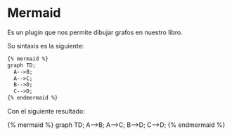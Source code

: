 # Mermaid

Es un plugin que nos permite dibujar grafos en nuestro libro.

Su sintaxis es la siguiente: 

``` markdown
{% mermaid %}
graph TD;
  A-->B;
  A-->C;
  B-->D;
  C-->D;
{% endmermaid %}
```

Con el siguiente resultado:

{% mermaid %}
graph TD;
  A-->B;
  A-->C;
  B-->D;
  C-->D;
{% endmermaid %}